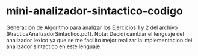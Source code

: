 # mini-analizador-sintactico-codigo
Generación de Algoritmo para analizar los Ejercicios 1 y 2 del archivo (PracticaAnalizadorSintactico.pdf). Nota: Decidí cambiar el lenguaje del analizador lexico ya que se me facilito mejor realizar la implementacion del analizador sintactico en este lenguaje.
